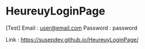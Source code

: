 ﻿# HeureuyLoginPage

[Test]
Email : user@email.com
Password : password

Link : https://susepdev.github.io/HeureuyLoginPage/

